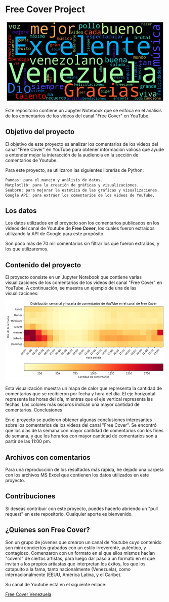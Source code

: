# Free Cover Project

![Wordcloud de todos los comentarios](Imagenes/Free_Cover_Wordcloud.png)

Este repositorio contiene un Jupyter Notebook que se enfoca en el análisis de los comentarios de los videos del canal "Free Cover" en YouTube.

## Objetivo del proyecto

El objetivo de este proyecto es analizar los comentarios de los videos del canal "Free Cover" en YouTube para obtener información valiosa que ayude a entender mejor la interacción de la audiencia en la sección de comentarios de Youtube.

Para este proyecto, se utilizaron las siguientes librerías de Python:

    Pandas: para el manejo y análisis de datos.
    Matplotlib: para la creación de gráficas y visualizaciones.
    Seaborn: para mejorar la estética de las gráficas y visualizaciones.
    Google API: para extraer los comentarios de los videos de YouTube.

## Los datos

Los datos utilizados en el proyecto son los comentarios publicados en los videos del canal de Youtube de __Free Cover__, los cuales fueron extraidos utilizando la API de Google para este propósito.

Son poco más de 70 mil comentarios sin filtrar los que fueron extraídos, y los que utilizaremos.

## Contenido del proyecto

El proyecto consiste en un Jupyter Notebook que contiene varias visualizaciones de los comentarios de los videos del canal "Free Cover" en YouTube. A continuación, se muestra un ejemplo de una de las visualizaciones:

![Mapa de calor de los comentarios por fecha y hora del día](Imagenes/Mapa_Calor_Comentarios.png)


Esta visualización muestra un mapa de calor que representa la cantidad de comentarios que se recibieron por fecha y hora del día. El eje horizontal representa las horas del día, mientras que el eje vertical representa las fechas. Los colores más oscuros indican una mayor cantidad de comentarios.
Conclusiones

En el proyecto se pudieron obtener algunas conclusiones interesantes sobre los comentarios de los videos del canal "Free Cover". Se encontró que los días de la semana con mayor cantidad de comentarios son los fines de semana, y que los horarios con mayor cantidad de comentarios son a partir de las 11:00 pm.

## Archivos con comentarios

Para una reproducción de los resultados más rápida, he dejado una carpeta con los archivos MS Excel que contienen los datos utilizados en este proyecto.


## Contribuciones

Si deseas contribuir con este proyecto, puedes hacerlo abriendo un "pull request" en este repositorio. Cualquier aporte es bienvenido.


## ¿Quienes son Free Cover?

Son un grupo de jóvenes que crearon un canal de Youtube cuyo contenido son mini conciertos grabados con un estilo irreverente, auténtico, y contagioso. Comenzaron con un formato en el que ellos mismos hacían "covers" de ciertos artistas, para luego dar paso a un formato en el que invitan a los propios artiastas que interpretan los éxitos, los que los catapulto a la fama, tanto nacionalmente (Venezuela), como internacionalmente (EEUU, América Latina, y el Caribe).

Su canal de Youtube está en el siguiente enlace:

[Free Cover Venezuela](https://www.youtube.com/@FreeCoverVenezuela)